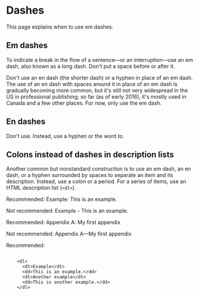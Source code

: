 # Dashes  

This page explains when to use em dashes.

## Em dashes

To indicate a break in the flow of a sentence—or an interruption—use an em
dash, also known as a long dash. Don't put a space before or after it.

Don't use an en dash (the shorter dash) or a hyphen in place of an em dash.
The use of an en dash with spaces around it in place of
an em dash is gradually becoming more common, but it's still not very widespread
in the US in professional publishing; so far (as of early 2016), it's mostly
used in Canada and a few other places. For now, only use the em dash.

## En dashes

Don't use. Instead, use a hyphen or the word *to*.

## Colons instead of dashes in description lists

Another common but nonstandard construction is to use an em dash, an en dash, or a hyphen
surrounded by spaces to separate an item and its description. Instead, use
a colon or a period.
For a series of items, use
an HTML description list (`<dl>`).

Recommended: Example: This is an
example.

Not recommended: Example - This is
an example.

Recommended: Appendix A: My first
appendix

Not recommended: Appendix A—My first
appendix

Recommended:

```

    <dl>
      <dt>Example</dt>
      <dd>This is an example.</dd>
      <dt>Another example</dt>
      <dd>This is another example.</dd>
    </dl>
    
```
